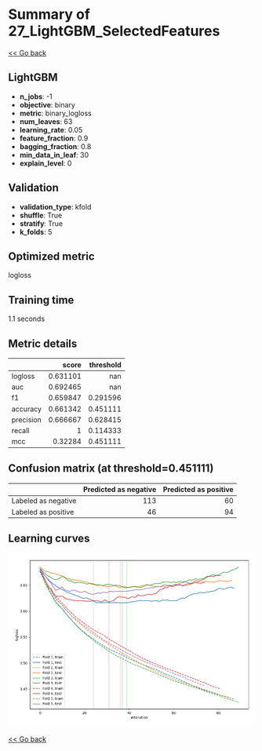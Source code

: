 # Summary of 27_LightGBM_SelectedFeatures

[<< Go back](../README.md)


## LightGBM
- **n_jobs**: -1
- **objective**: binary
- **metric**: binary_logloss
- **num_leaves**: 63
- **learning_rate**: 0.05
- **feature_fraction**: 0.9
- **bagging_fraction**: 0.8
- **min_data_in_leaf**: 30
- **explain_level**: 0

## Validation
 - **validation_type**: kfold
 - **shuffle**: True
 - **stratify**: True
 - **k_folds**: 5

## Optimized metric
logloss

## Training time

1.1 seconds

## Metric details
|           |    score |   threshold |
|:----------|---------:|------------:|
| logloss   | 0.631101 |  nan        |
| auc       | 0.692465 |  nan        |
| f1        | 0.659847 |    0.291596 |
| accuracy  | 0.661342 |    0.451111 |
| precision | 0.666667 |    0.628415 |
| recall    | 1        |    0.114333 |
| mcc       | 0.32284  |    0.451111 |


## Confusion matrix (at threshold=0.451111)
|                     |   Predicted as negative |   Predicted as positive |
|:--------------------|------------------------:|------------------------:|
| Labeled as negative |                     113 |                      60 |
| Labeled as positive |                      46 |                      94 |

## Learning curves
![Learning curves](learning_curves.png)

[<< Go back](../README.md)
